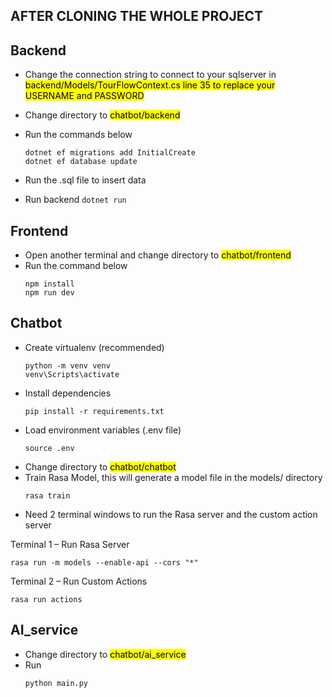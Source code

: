 ## AFTER CLONING THE WHOLE PROJECT

## Backend
- Change the connection string to connect to your sqlserver in <mark>backend/Models/TourFlowContext.cs line 35 to replace your USERNAME and PASSWORD<mark/>
- Change directory to <mark>chatbot/backend<mark/>
- Run the commands below
  ```
  dotnet ef migrations add InitialCreate
  dotnet ef database update
  ```
- Run the .sql file to insert data

- Run backend
  `dotnet run`

## Frontend
- Open another terminal and change directory to <mark>chatbot/frontend<mark/>
- Run the command below
  ```
  npm install
  npm run dev    
  ```
## Chatbot
- Create virtualenv (recommended)
  ```
  python -m venv venv
  venv\Scripts\activate
  ```
- Install dependencies
  ```
  pip install -r requirements.txt
  ```
- Load environment variables (.env file)
  ```
  source .env
  ```
- Change directory to <mark>chatbot/chatbot<mark/> 
- Train Rasa Model, this will generate a model file in the models/ directory
  ```
  rasa train
  ```
- Need 2 terminal windows to run the Rasa server and the custom action server
  
Terminal 1 – Run Rasa Server
  ```
  rasa run -m models --enable-api --cors "*"
  ```

Terminal 2 – Run Custom Actions
  ```
  rasa run actions
  ```

## AI_service
- Change directory to <mark>chatbot/ai_service<mark/>
- Run
  ```
  python main.py
  ```
